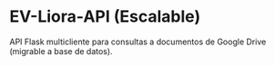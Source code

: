 # EV-Liora-API (Escalable)

API Flask multicliente para consultas a documentos de Google Drive (migrable a base de datos).